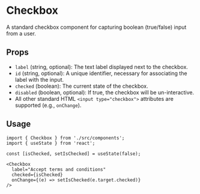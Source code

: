 # Checkbox

A standard checkbox component for capturing boolean (true/false) input from a user.

## Props

*   `label` (string, optional): The text label displayed next to the checkbox.
*   `id` (string, optional): A unique identifier, necessary for associating the label with the input.
*   `checked` (boolean): The current state of the checkbox.
*   `disabled` (boolean, optional): If true, the checkbox will be un-interactive.
*   All other standard HTML `<input type="checkbox">` attributes are supported (e.g., `onChange`).

## Usage

```tsx
import { Checkbox } from './src/components';
import { useState } from 'react';

const [isChecked, setIsChecked] = useState(false);

<Checkbox
  label="Accept terms and conditions"
  checked={isChecked}
  onChange={(e) => setIsChecked(e.target.checked)}
/>
```
